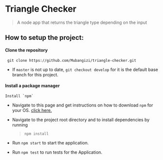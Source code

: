 # Triangle Checker
> A node app that returns the triangle type depending on the input

## How to setup the project:
#### Clone the repository
  ` git clone https://github.com/Mubangizi/triangle-checker.git`

 * If `master` is not up to date, `git checkout develop` for it is the default base branch for this project.

#### Install a package manager 
    Install `npm`
 * Navigate to this page and get instructions on how to download `npm` for your OS. [click here.](https://www.npmjs.com/get-npm)
 * Navigate to the project root directory and to install dependencies by running
     > `npm install`

*  Run  `npm start` to start the application.

*  Run  `npm test` to run tests for the Application.
